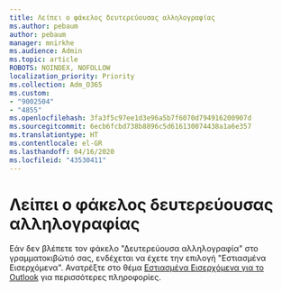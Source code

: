 ```yaml
---
title: Λείπει ο φάκελος δευτερεύουσας αλληλογραφίας
ms.author: pebaum
author: pebaum
manager: mnirkhe
ms.audience: Admin
ms.topic: article
ROBOTS: NOINDEX, NOFOLLOW
localization_priority: Priority
ms.collection: Adm_O365
ms.custom:
- "9002504"
- "4855"
ms.openlocfilehash: 3fa3f5c97ee1d3e96a5b7f6070d794916200907d
ms.sourcegitcommit: 6ecb6fcbd738b8896c5d616130074438a1a6e357
ms.translationtype: HT
ms.contentlocale: el-GR
ms.lasthandoff: 04/16/2020
ms.locfileid: "43530411"
---
```

# <a name="missing-clutter-folder"></a>Λείπει ο φάκελος δευτερεύουσας αλληλογραφίας

Εάν δεν βλέπετε τον φάκελο "Δευτερεύουσα αλληλογραφία" στο γραμματοκιβώτιό σας, ενδέχεται να έχετε την επιλογή "Εστιασμένα Εισερχόμενα". Ανατρέξτε στο θέμα [Εστιασμένα Εισερχόμενα για το Outlook](https://support.office.com/article/focused-inbox-for-outlook-f445ad7f-02f4-4294-a82e-71d8964e3978) για περισσότερες πληροφορίες.
